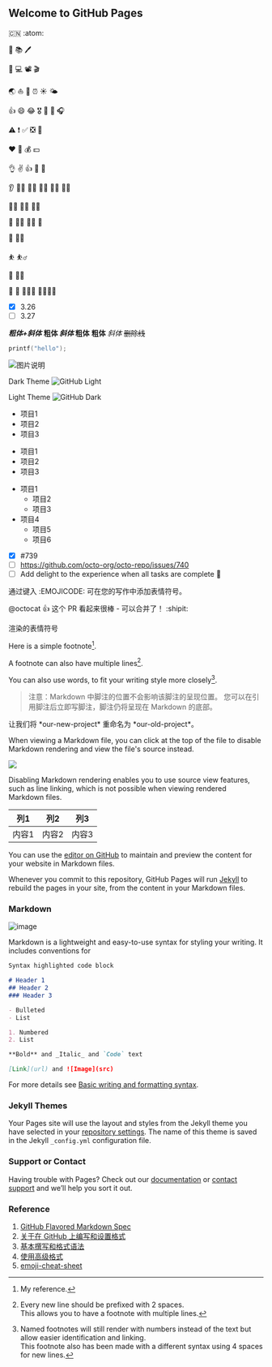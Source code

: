 ## Welcome to GitHub Pages

:cn: :atom:

:book: 	:books: :pen:

:iphone:  :computer: :film_projector:  :clapper: 

:earth_asia: :boat: :rocket: :alarm_clock: 	:sunny: :sun_behind_small_cloud:

👍 :smile:  :joy:   :medal_military:  :medal_sports: :dart: :headphones:

:warning: :exclamation: :white_check_mark: :negative_squared_cross_mark: 	:triangular_flag_on_post:

:heart: :orange_heart: :moneybag:  :dollar: 

:ok_hand: :v: :+1: :clap: :handshake:

:ear:  :farmer:  :man_farmer: 	:man_judge:  :woman_judge: :technologist:

:artist: :policeman: :merman: 

:runner:  :running_man:  :running_woman: :footprints:

:climbing: :climbing_woman: 

:bouncing_ball_person: :basketball_man:

:lotus_position: :lotus_position_woman:

:couple: :two_men_holding_hands:  :family_man_woman_girl:  :family_man_woman_girl_boy:

- [x] 3.26
- [ ] 3.27

***粗体+斜体***
**粗体 _斜体_ 粗体**
**粗体**
*斜体*
~~删除线~~

```C
printf("hello");
```

![图片说明](https://docs.github.com/assets/cb-319648/images/help/writing/image-rendered.png)

Dark Theme	![GitHub Light](https://github.com/github-light.png#gh-dark-mode-only)

Light Theme	![GitHub Dark](https://github.com/github-dark.png#gh-light-mode-only)

- 项目1
- 项目2
- 项目3

+ 项目1
+ 项目2
+ 项目3

- 项目1
  - 项目2
  - 项目3
- 项目4
  - 项目5
  - 项目6

- [x] #739
- [ ] https://github.com/octo-org/octo-repo/issues/740
- [ ] Add delight to the experience when all tasks are complete :tada:

通过键入 :EMOJICODE: 可在您的写作中添加表情符号。

@octocat :+1: 这个 PR 看起来很棒 - 可以合并了！ :shipit:

渲染的表情符号

Here is a simple footnote[^1].

A footnote can also have multiple lines[^2].  

You can also use words, to fit your writing style more closely[^note].

[^1]: My reference.
[^2]: Every new line should be prefixed with 2 spaces.  
  This allows you to have a footnote with multiple lines.
[^note]:
    Named footnotes will still render with numbers instead of the text but allow easier identification and linking.  
    This footnote also has been made with a different syntax using 4 spaces for new lines.

> 注意：Markdown 中脚注的位置不会影响该脚注的呈现位置。 您可以在引用脚注后立即写脚注，脚注仍将呈现在 Markdown 的底部。

<!-- This content will not appear in the rendered Markdown -->

让我们将 \*our-new-project\* 重命名为 \*our-old-project\*。

When viewing a Markdown file, you can click  at the top of the file to disable Markdown rendering and view the file's source instead.

![](https://docs.github.com/assets/cb-17772/images/help/writing/display-markdown-as-source.png)

Disabling Markdown rendering enables you to use source view features, such as line linking, which is not possible when viewing rendered Markdown files.

| 列1 | 列2 | 列3 |
| --- | --- | --- |
| 内容1 | 内容2 | 内容3 |

You can use the [editor on GitHub](https://github.com/csu18/csu18/edit/gh-pages/index.md) to maintain and preview the content for your website in Markdown files.

Whenever you commit to this repository, GitHub Pages will run [Jekyll](https://jekyllrb.com/) to rebuild the pages in your site, from the content in your Markdown files.

### Markdown

![image](https://user-images.githubusercontent.com/102411214/160233935-9be92602-3f35-4b72-9a2f-68a1d4c13df1.png)

Markdown is a lightweight and easy-to-use syntax for styling your writing. It includes conventions for

```markdown
Syntax highlighted code block

# Header 1
## Header 2
### Header 3

- Bulleted
- List

1. Numbered
2. List

**Bold** and _Italic_ and `Code` text

[Link](url) and ![Image](src)
```

For more details see [Basic writing and formatting syntax](https://docs.github.com/en/github/writing-on-github/getting-started-with-writing-and-formatting-on-github/basic-writing-and-formatting-syntax).

### Jekyll Themes

Your Pages site will use the layout and styles from the Jekyll theme you have selected in your [repository settings](https://github.com/csu18/csu18/settings/pages). The name of this theme is saved in the Jekyll `_config.yml` configuration file.

### Support or Contact

Having trouble with Pages? Check out our [documentation](https://docs.github.com/categories/github-pages-basics/) or [contact support](https://support.github.com/contact) and we’ll help you sort it out.

### Reference

1. [GitHub Flavored Markdown Spec](https://github.github.com/gfm/)
2. [关于在 GitHub 上编写和设置格式](https://docs.github.com/cn/get-started/writing-on-github/getting-started-with-writing-and-formatting-on-github/about-writing-and-formatting-on-github)
3. [基本撰写和格式语法](https://docs.github.com/cn/get-started/writing-on-github/getting-started-with-writing-and-formatting-on-github/basic-writing-and-formatting-syntax)
4. [使用高级格式](https://docs.github.com/cn/get-started/writing-on-github/working-with-advanced-formatting)
5. [emoji-cheat-sheet](https://github.com/ikatyang/emoji-cheat-sheet/blob/master/README.md) 

